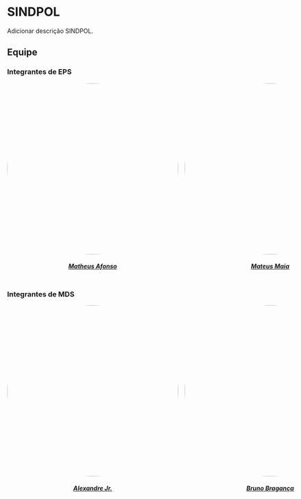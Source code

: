 # SINDPOL

Adicionar descrição SINDPOL.

## Equipe

### Integrantes de EPS

<center>

<div style="display: flex; flex-direction: row; gap: 15px" >
    <div>
        <a href="https://github.com/MatheusAfonsouza">
            <img
                style="border-radius: 50%;"
                src="https://avatars.githubusercontent.com/u/42722634?v=4"
                width="400"
                height="400"
            />
            <h5 class="text-center">Matheus Afonso</h5>
        </a>       
    </div>
    <div>
        <a href="https://github.com/mateusmaiamaia">
            <img
                style="border-radius: 50%;"
                src="https://avatars.githubusercontent.com/u/48732066?v=4"
                width="400"
                height="400"
            />
            <h5 class="text-center">Mateus Maia</h5>
        </a>       
    </div>
    <div>
        <a href="https://github.com/mateus-lm">
            <img
                style="border-radius: 50%;"
                src="https://avatars.githubusercontent.com/u/49012681?v=4"
                width="400"
                height="400"
            />
            <h5 class="text-center">Mateus Moreira</h5>
        </a>       
    </div>
    <div>
        <a href="https://github.com/matheuscvp">
            <img
                style="border-radius: 50%;"
                src="https://avatars.githubusercontent.com/u/54119660?v=4"
                width="400"
                height="400"
            />
            <h5 class="text-center">Matheus Pinheiro</h5>
        </a>       
    </div>
    <div>
        <a href="https://github.com/vital14">
            <img
                style="border-radius: 50%;"
                src="https://avatars.githubusercontent.com/u/54643459?v=4"
                width="400"
                height="400"
            />
            <h5 class="text-center">Victor Lima</h5>
        </a>       
    </div>
    <div>
        <a href="https://github.com/VictorJorgeFGA">
            <img
                style="border-radius: 50%;"
                src="https://avatars.githubusercontent.com/u/43304761?v=4"
                width="400"
                height="400"
            />
            <h5 class="text-center">Victor Gonçalves</h5>
        </a>       
    </div>
    <div>
        <a href="https://github.com/AntonioIgorCarvalho">
            <img
                style="border-radius: 50%;"
                src="https://avatars.githubusercontent.com/u/78360676?v=4"
                width="400"
                height="400"
            />
            <h5 class="text-center">Antonio Igor</h5>
        </a>       
    </div>
    <div>
        <a href="https://github.com/victorcamaraa">
            <img
                style="border-radius: 50%;"
                src="https://avatars.githubusercontent.com/u/39499915?v=4"
                width="400"
                height="400"
            />
            <h5 class="text-center">Victor Amaral</h5>
        </a>       
    </div>
</div>
    
</center>

### Integrantes de MDS

<center>

<div style="display: flex; flex-direction: row; gap: 15px" >
    <div>
        <a href="https://github.com/AlexandreLJr">
            <img
                style="border-radius: 50%;"
                src="https://avatars.githubusercontent.com/u/98003749?v=4"
                width="400"
                height="400"
            />
            <h5 class="text-center">Alexandre Jr.</h5>
        </a>       
    </div>
    <div>
        <a href="https://github.com/BrunoBReis">
            <img
                style="border-radius: 50%;"
                src="https://avatars.githubusercontent.com/u/62809606?v=4"
                width="400"
                height="400"
            />
            <h5 class="text-center">Bruno Bragança</h5>
        </a>       
    </div>
    <div>
        <a href="https://github.com/CADU110">
            <img
                style="border-radius: 50%;"
                src="https://avatars.githubusercontent.com/u/110146000?v=4"
                width="400"
                height="400"
            />
            <h5 class="text-center">Carlos Eduardo</h5>
        </a>       
    </div>
    <div>
        <a href="https://github.com/Eduard0803">
            <img
                style="border-radius: 50%;"
                src="https://avatars.githubusercontent.com/u/105960444?v=4"
                width="400"
                height="400"
            />
            <h5 class="text-center">Eduardo</h5>
        </a>       
    </div>
    <div>
        <a href="https://github.com/henryqma">
            <img
                style="border-radius: 50%;"
                src="https://avatars.githubusercontent.com/u/102759084?v=4"
                width="400"
                height="400"
            />
            <h5 class="text-center">Henrique Alencar</h5>
        </a>       
    </div>
    <div>
        <a href="https://github.com/victorcamaraa">
            <img
                style="border-radius: 50%;"
                src="https://avatars.githubusercontent.com/u/143553798?v=4"
                width="400"
                height="400"
            />
            <h5 class="text-center">Victor Camara</h5>
        </a>       
    </div>
    <div>
        <a href="https://github.com/Vini47">
            <img
                style="border-radius: 50%;"
                src="https://avatars.githubusercontent.com/u/79549264?v=4"
                width="400"
                height="400"
            />
            <h5 class="text-center">Vini</h5>
        </a>       
    </div>
</div>
    
</center>